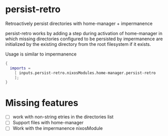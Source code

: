 # persist-retro
Retroactively persist directories with home-manager + impermanence


persist-retro works by adding a step during activation of home-manager
in which missing directories configured to be persisted by impermanence
are initialized by the existing directory from the root filesystem if it exists.

Usage is similar to impermanence
```nix
{
  imports =
    [ inputs.persist-retro.nixosModules.home-manager.persist-retro
    ];
}
```

# Missing features
- [ ] work with non-string etries in the directories list
- [ ] Support files with home-manager
- [ ] Work with the impermanence nixosModule
